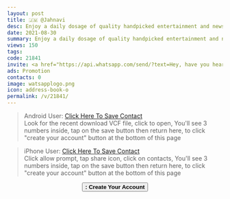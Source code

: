 ```yaml
---
layout: post
title: 🇯🇲 @Jahnavi 
desc: Enjoy a daily dosage of quality handpicked entertainment and news Via our WhatsApp Status updates
date: 2021-08-30
summary: Enjoy a daily dosage of quality handpicked entertainment and news Via your WhatsApp Status, my iD code is 21841 I'm a proud member since
views: 150
tags: 
code: 21841
invite: <a href="https://api.whatsapp.com/send/?text=Hey, have you heard about this WhatsApp TV. Check out their website https://www.watsapp.tv and if you want to join use my code 21841 because I'm a member" class="page-scroll">Invite Friends</a>
ads: Promotion
contacts: 0
image: watsapplogo.png
icon: address-book-o
permalink: /v/21841/
---
```



><i class="fa fa-android"></i> Android User: <a href="/watsapptv.vcf" target="_blank" class="page-scroll">Click Here To Save Contact</a><br>Look for the recent download VCF file, click to open, You'll see 3 numbers inside, tap on the save button then return here, to click "create your account" button at the bottom of this page

><i class="fa fa-apple"></i> iPhone User: <a href="/watsapptv.vcf" target="_blank" class="page-scroll">Click Here To Save Contact</a><br>Click allow prompt, tap share icon, click on contacts, You'll see 3 numbers inside, tap on the save button then return here, to click "create your account" button at the bottom of this page
   
<center><a href="/v/21841/signup" class="page-scroll"><button class="btn btn-outline btn-xl" id="#signup"><strong><i class="fa fa-address-book-o"></i> : Create Your Account</strong></button></a></center>
